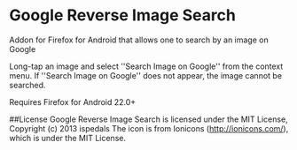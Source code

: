 # Google Reverse Image Search

Addon for Firefox for Android that allows one to search by an image on Google

Long-tap an image and select ''Search Image on Google'' from the context menu.
If ''Search Image on Google'' does not appear, the image cannot be searched.

Requires Firefox for Android 22.0+

##License
Google Reverse Image Search is licensed under the MIT License, Copyright (c) 2013 ispedals
The icon is from Ionicons (http://ionicons.com/), which is under the MIT License.

